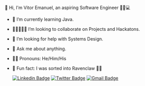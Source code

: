 👋 Hi, I'm Vitor Emanuel, an aspiring Software Engineer 👨🏿💻 

<!--
**VitorEmanuelDev/vitoremanueldev** is a ✨ _special_ ✨ repository because its `README.md` (this file) appears on your GitHub profile.

<!--- 🔭 I’m currently working on ...--> 
- 🌱 I’m currently learning Java.
- 👩🏿‍🤝‍👩🏻 I’m looking to collaborate on Projects and Hackatons.
- 🤔 I’m looking for help with Systems Design.
- 💬 Ask me about anything.
- 🏳️‍🌈 Pronouns: He/Him/His
- 🦄 Fun fact: I was sorted into Ravenclaw 🧙🏿

  [![Linkedin Badge](https://img.shields.io/badge/-LinkedIn-blue?style=flat-square&logo=Linkedin&logoColor=white&link=https://www.linkedin.com/in/vitoremanueldev/)](https://www.linkedin.com/in/vitoremanueldev/)
  [![Twitter Badge](https://img.shields.io/badge/-Twitter-1ca0f1?style=flat-square&labelColor=1ca0f1&logo=twitter&logoColor=white&link=https://twitter.com/vitoremanueldev)](https://twitter.com/vitoremanueldev)
  [![Gmail Badge](https://img.shields.io/badge/-Gmail-c14438?style=flat-square&logo=Gmail&logoColor=white&link=mailto:veslima3@gmail.com.br)](mailto:veslima3@gmail.com.br)

